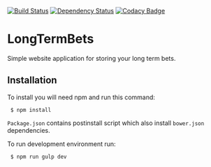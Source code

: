 [![Build Status](https://travis-ci.org/Fajkowsky/LongTermBets.svg?branch=master)](https://travis-ci.org/Fajkowsky/LongTermBets)
[![Dependency Status](https://gemnasium.com/badges/github.com/Fajkowsky/LongTermBets.svg)](https://gemnasium.com/github.com/Fajkowsky/LongTermBets)
[![Codacy Badge](https://api.codacy.com/project/badge/Grade/b697154b594547b38fff8e574ad09b4b)](https://www.codacy.com/app/dawid-fajkowski/LongTermBets?utm_source=github.com&amp;utm_medium=referral&amp;utm_content=Fajkowsky/LongTermBets&amp;utm_campaign=Badge_Grade)

# LongTermBets

Simple website application for storing your long term bets. 

## Installation

To install you will need npm and run this command:
```shell 
 $ npm install
```
`Package.json` contains postinstall script which also install `bower.json` dependencies.
 
 To run development environment run:
 ```shell 
  $ npm run gulp dev
 ```